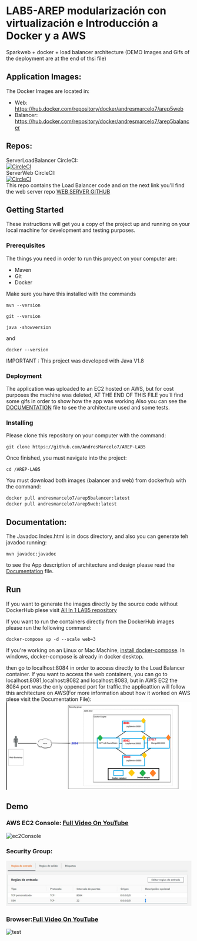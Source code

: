 # LAB5-AREP  modularización con virtualización e Introducción a Docker y a AWS
Sparkweb + docker + load balancer architecture 
(DEMO Images and Gifs of the deployment are at the end of thsi file)

## Application Images:
The Docker Images are  located in:  
- Web: https://hub.docker.com/repository/docker/andresmarcelo7/arep5web
- Balancer: https://hub.docker.com/repository/docker/andresmarcelo7/arep5balancer

## Repos: 
ServerLoadBalancer CircleCI:  
[![CircleCI](https://circleci.com/gh/AndresMarcelo7/AREP-LAB5.svg?style=svg)](https://circleci.com/gh/AndresMarcelo7/AREP-LAB5)  
ServerWeb CircleCI:  
[![CircleCI](https://circleci.com/gh/AndresMarcelo7/WebServerDocker.svg?style=svg)](https://circleci.com/gh/AndresMarcelo7/WebServerDocker)  
This repo contains the Load Balancer code and on the next link you'll find  the web server repo [WEB SERVER GITHUB](https://github.com/AndresMarcelo7/WebServerDocker)
## Getting Started
These instructions will get you a copy of the project up and running on your local machine for development and testing purposes.
### Prerequisites
The things you need in order to run this proyect on your computer are:
- Maven
- Git  
- Docker

Make sure you have this installed with the commands
```
mvn --version
```
```
git --version
```
```
java -showversion
```
and 
```
docker --version
```

IMPORTANT : This project was developed with Java V1.8

### Deployment
The application was uploaded to an EC2 hosted on AWS, but for cost purposes the machine was deleted, AT THE END OF THIS FILE you'll find some gifs in order to show how the app was working.Also you can see the [DOCUMENTATION](/Documentacion.pdf) file to see the architecture used and some tests.

### Installing
Please clone this repository on your computer with the command:

```
git clone https://github.com/AndresMarcelo7/AREP-LAB5
```
Once finished, you must navigate into the project:
```
cd /AREP-LAB5
```
You must download both images (balancer and web) from dockerhub with the command:  
```
docker pull andresmarcelo7/arep5balancer:latest
docker pull andresmarcelo7/arep5web:latest
```
## Documentation:

The Javadoc Index.html is in docs directory, and also you can generate teh javadoc running:
```
mvn javadoc:javadoc
```
to see the App description of architecture and design please read the  [Documentation](/Documentacion.pdf) file.

## Run
If you want to generate the images directly by the source code without DockerHub plese visit [All In 1 LAB5 repository](https://github.com/AndresMarcelo7/AREPLAB5ALL)

If you want to run the containers directly from  the DockerHub images please run the following command:
```
docker-compose up -d --scale web=3
```
If you're working on an Linux or Mac Machine, [install docker-compose](https://docs.docker.com/compose/install/).
In windows, docker-compose is already in docker desktop.

then go to localhost:8084 in order to access directly to the Load Balancer container.
If you want to access the web containers, you can go to localhost:8081,localhost:8082 and localhost:8083, but in AWS EC2 the 8084 port was the only oppened port for traffic.the applicattion will follow this architecture on AWS(For more information about how it worked on AWS plese visit the Documentation File):
![Architecture](img/architecture.png)


## Demo
### AWS EC2 Console: [Full Video On YouTube](https://youtu.be/4VI-g27sb3c)
![ec2Console](https://media.giphy.com/media/ZXLFI4pUR1IobObOV0/giphy.gif)
### Security Group:
![sec](img/10SecurityGroup.jpg)
### Browser:[Full Video On YouTube](https://youtu.be/bR5paW5PH4U)
![test](https://media.giphy.com/media/9XF9nAdz2Iejqno5zS/giphy.gif)
